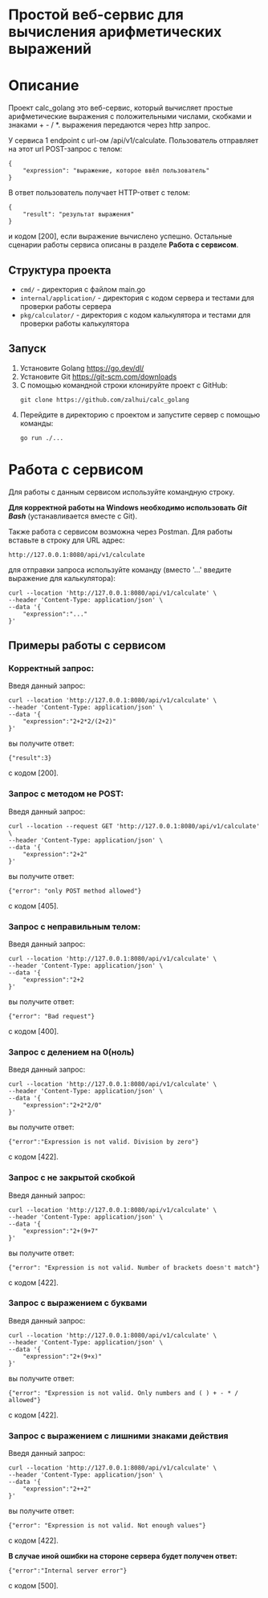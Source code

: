 # Простой веб-сервис для вычисления арифметических выражений

# Описание
Проект calc_golang это веб-сервис, который вычисляет простые арифметические выражения с положительными числами, скобками и знаками + - / *.
выражения передаются через http запрос.

У сервиса 1 endpoint с url-ом /api/v1/calculate. Пользователь отправляет на этот url POST-запрос с телом:
```
{
    "expression": "выражение, которое ввёл пользователь"
}
```
В ответ пользователь получает HTTP-ответ с телом:
```
{
    "result": "результат выражения"
}
```
и кодом [200], если выражение вычислено успешно. Остальные сценарии работы сервиса описаны в разделе **Работа с сервисом**.

## Структура проекта

- `cmd/` - директория с файлом main.go
- `internal/application/` - директория с кодом сервера и тестами для проверки работы сервера
- `pkg/calculator/` - директория с кодом калькулятора и тестами для проверки работы калькулятора

## Запуск

1. Установите Golang https://go.dev/dl/
2. Установите Git https://git-scm.com/downloads
3. C помощью командной строки клонируйте проект с GitHub:
    ```
    git clone https://github.com/zalhui/calc_golang
    ```
5. Перейдите в директорию с проектом и запустите сервер с помощью команды:
    ```
    go run ./...
    ```

# Работа с сервисом

Для работы с данным сервисом используйте командную строку.

**Для корректной работы на Windows необходимо использовать *Git Bash*** (устанавливается вместе с Git).

Также работа с сервисом возможна через Postman. Для работы вставьте в строку для URL адрес:
```
http://127.0.0.1:8080/api/v1/calculate
```

для отправки запроса используйте команду (вместо '...' введите выражение для калькулятора):

```
curl --location 'http://127.0.0.1:8080/api/v1/calculate' \
--header 'Content-Type: application/json' \
--data '{
    "expression":"..."
}'
```

## Примеры работы с сервисом
### Корректный запрос:
Введя данный запрос:
```
curl --location 'http://127.0.0.1:8080/api/v1/calculate' \
--header 'Content-Type: application/json' \
--data '{
    "expression":"2+2*2/(2+2)"
}'
```
вы получите ответ:  
```
{"result":3}
```
с кодом [200].

### Запрос с методом не POST:
Введя данный запрос:
```
curl --location --request GET 'http://127.0.0.1:8080/api/v1/calculate' \
--header 'Content-Type: application/json' \
--data '{
    "expression":"2+2"
}'
```
вы получите ответ:    
```
{"error": "only POST method allowed"}
```
с кодом [405].

### Запрос с неправильным телом:
Введя данный запрос:
```
curl --location 'http://127.0.0.1:8080/api/v1/calculate' \
--header 'Content-Type: application/json' \
--data '{
    "expression":"2+2
}'
```
вы получите ответ:    
```
{"error": "Bad request"}
```
с кодом [400].

### Запрос с делением на 0(ноль)
Введя данный запрос:
```
curl --location 'http://127.0.0.1:8080/api/v1/calculate' \
--header 'Content-Type: application/json' \
--data '{
    "expression":"2+2*2/0"
}'
```
вы получите ответ:    
```
{"error":"Expression is not valid. Division by zero"}
```
с кодом [422].

### Запрос с не закрытой скобкой
Введя данный запрос:
```
curl --location 'http://127.0.0.1:8080/api/v1/calculate' \
--header 'Content-Type: application/json' \
--data '{
    "expression":"2+(9+7"
}'
```
вы получите ответ:    
```
{"error": "Expression is not valid. Number of brackets doesn't match"}
```
с кодом [422].

### Запрос с выражением с буквами
Введя данный запрос:
```
curl --location 'http://127.0.0.1:8080/api/v1/calculate' \
--header 'Content-Type: application/json' \
--data '{
    "expression":"2+(9+x)"
}'
```
вы получите ответ:    
```
{"error": "Expression is not valid. Only numbers and ( ) + - * / allowed"}
```
с кодом [422].

### Запрос с выражением c лишними знаками действия
Введя данный запрос:
```
curl --location 'http://127.0.0.1:8080/api/v1/calculate' \
--header 'Content-Type: application/json' \
--data '{
    "expression":"2++2"
}'
```
вы получите ответ:    
```
{"error": "Expression is not valid. Not enough values"}
```
с кодом [422].

**В случае иной ошибки на стороне сервера будет получен ответ:**
```
{"error":"Internal server error"}
```
с кодом [500].
